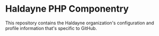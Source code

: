 # Haldayne PHP Componentry

This repository contains the Haldayne organization's configuration and profile
information that's specific to GitHub.

